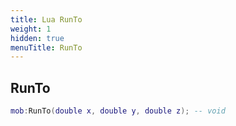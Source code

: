 ```yaml
---
title: Lua RunTo
weight: 1
hidden: true
menuTitle: RunTo
---
```

## RunTo
```lua
mob:RunTo(double x, double y, double z); -- void
```